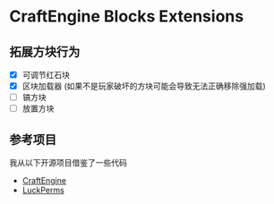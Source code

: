 # CraftEngine Blocks Extensions

## 拓展方块行为
- [X] 可调节红石块
- [x] 区块加载器 (如果不是玩家破坏的方块可能会导致无法正确移除强加载)
- [ ] 镐方块
- [ ] 放置方块

## 参考项目
我从以下开源项目借鉴了一些代码
- [CraftEngine](https://github.com/Xiao-MoMi/craft-engine)
- [LuckPerms](https://github.com/LuckPerms/LuckPerms)